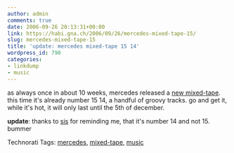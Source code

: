 ```yaml
---
author: admin
comments: true
date: 2006-09-26 20:13:31+00:00
link: https://habi.gna.ch/2006/09/26/mercedes-mixed-tape-15/
slug: mercedes-mixed-tape-15
title: 'update: mercedes mixed-tape 15 14'
wordpress_id: 790
categories:
- linkdump
- music
---
```


as always once in about 10 weeks, mercedes released a [new mixed-tape](http://www.mercedes-benz.com/mixedtape). this time it's already number 15 14, a handful of groovy tracks.
go and get it, while it's hot, it will only last until the 5th of december.

**update**: thanks to [sis](http://sis.slowli.com/) for reminding me, that it's number 14 and not 15. bummer



Technorati Tags: [mercedes](http://www.technorati.com/tag/mercedes), [mixed-tape](http://www.technorati.com/tag/mixed-tape), [music](http://www.technorati.com/tag/music)
